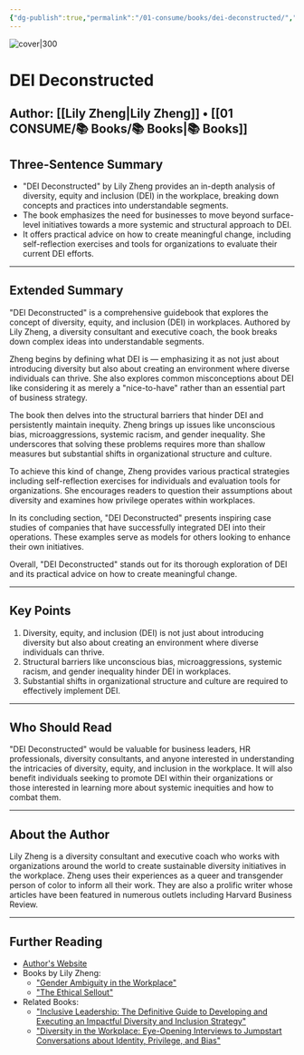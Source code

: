 ```yaml
---
{"dg-publish":true,"permalink":"/01-consume/books/dei-deconstructed/","title":"DEI Deconstructed","tags":["diversity","inclusion","equity","business-strategy","organizational-culture"]}
---
```



![cover|300](http://books.google.com/books/content?id=WmNxEAAAQBAJ&printsec=frontcover&img=1&zoom=1&source=gbs_api)

# DEI Deconstructed
**Author:** [[Lily Zheng\|Lily Zheng]] • [[01 CONSUME/📚 Books/📚 Books\|📚 Books]]
---

## Three-Sentence Summary
- "DEI Deconstructed" by Lily Zheng provides an in-depth analysis of diversity, equity and inclusion (DEI) in the workplace, breaking down concepts and practices into understandable segments. 
- The book emphasizes the need for businesses to move beyond surface-level initiatives towards a more systemic and structural approach to DEI. 
- It offers practical advice on how to create meaningful change, including self-reflection exercises and tools for organizations to evaluate their current DEI efforts.

---

## Extended Summary
"DEI Deconstructed" is a comprehensive guidebook that explores the concept of diversity, equity, and inclusion (DEI) in workplaces. Authored by Lily Zheng, a diversity consultant and executive coach, the book breaks down complex ideas into understandable segments.

Zheng begins by defining what DEI is — emphasizing it as not just about introducing diversity but also about creating an environment where diverse individuals can thrive. She also explores common misconceptions about DEI like considering it as merely a "nice-to-have" rather than an essential part of business strategy.

The book then delves into the structural barriers that hinder DEI and persistently maintain inequity. Zheng brings up issues like unconscious bias, microaggressions, systemic racism, and gender inequality. She underscores that solving these problems requires more than shallow measures but substantial shifts in organizational structure and culture.

To achieve this kind of change, Zheng provides various practical strategies including self-reflection exercises for individuals and evaluation tools for organizations. She encourages readers to question their assumptions about diversity and examines how privilege operates within workplaces.

In its concluding section, "DEI Deconstructed" presents inspiring case studies of companies that have successfully integrated DEI into their operations. These examples serve as models for others looking to enhance their own initiatives.

Overall, "DEI Deconstructed" stands out for its thorough exploration of DEI and its practical advice on how to create meaningful change.

---

## Key Points
1. Diversity, equity, and inclusion (DEI) is not just about introducing diversity but also about creating an environment where diverse individuals can thrive.
2. Structural barriers like unconscious bias, microaggressions, systemic racism, and gender inequality hinder DEI in workplaces.
3. Substantial shifts in organizational structure and culture are required to effectively implement DEI.

---

## Who Should Read
"DEI Deconstructed" would be valuable for business leaders, HR professionals, diversity consultants, and anyone interested in understanding the intricacies of diversity, equity, and inclusion in the workplace. It will also benefit individuals seeking to promote DEI within their organizations or those interested in learning more about systemic inequities and how to combat them.

---

## About the Author
Lily Zheng is a diversity consultant and executive coach who works with organizations around the world to create sustainable diversity initiatives in the workplace. Zheng uses their experiences as a queer and transgender person of color to inform all their work. They are also a prolific writer whose articles have been featured in numerous outlets including Harvard Business Review.

---

## Further Reading
- [Author's Website](https://www.lilyzheng.co/)
- Books by Lily Zheng:
  - ["Gender Ambiguity in the Workplace"](https://www.amazon.com/Gender-Ambiguity-Workplace-Transgender-Intersex/dp/1440863227)
  - ["The Ethical Sellout"](https://www.amazon.com/Ethical-Sellout-Maintaining-Personal-Professional/dp/1523085995)
- Related Books:
  - ["Inclusive Leadership: The Definitive Guide to Developing and Executing an Impactful Diversity and Inclusion Strategy"](https://www.amazon.com/Inclusive-Leadership-Definitive-Developing-Professional/dp/0749482822)
  - ["Diversity in the Workplace: Eye-Opening Interviews to Jumpstart Conversations about Identity, Privilege, and Bias"](https://www.amazon.com/Diversity-Workplace-Eye-Opening-Interviews-Jumpstart/dp/1641527696)

